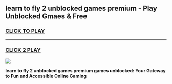 
## learn to fly 2 unblocked games premium - Play Unblocked Gmaes & Free
<h3>
<a href="https://news.freeplayer.one?title=learn_to_fly_2_unblocked_games_premium&ref=16F">CLICK TO PLAY</a></h3>
<hr>

<h3>
<a href="https://news.freeplayer.one?title=learn_to_fly_2_unblocked_games_premium&ref=16F">CLICK 2 PLAY</a>
  
</h3>

<a href="https://news.freeplayer.one?title=learn_to_fly_2_unblocked_games_premium&ref=16F/"><img src="https://clearcache.store/games.png"></a>


**learn to fly 2 unblocked games premium games unblocked: Your Gateway to Fun and Accessible Online Gaming**
